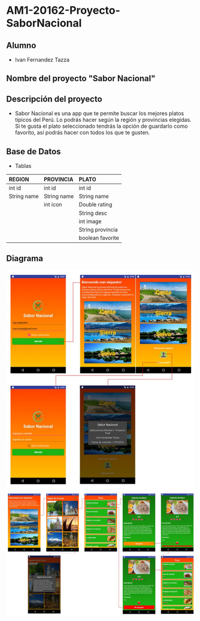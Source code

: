 # AM1-20162-Proyecto-SaborNacional

## Alumno
- Ivan Fernandez Tazza

## Nombre del proyecto "Sabor Nacional"

## Descripción del proyecto
- Sabor Nacional es una app que te permite buscar los mejores platos típicos del Perú. Lo podrás hacer según la región y provincias elegidas. Si te gusta el plato seleccionado tendrás la opción de guardarlo como favorito, así podrás hacer con todos los que te gusten. 

## Base de Datos
- Tablas

| REGION      | PROVINCIA   | PLATO            |
| :---------- | :---------- | :--------------- |
| int id      | int id      | int id           |
| String name | String name | String name      |
|             | int icon    | Double rating    |
|             |             | String desc      |
|             |             | int image        |
|             |             | String provincia |
|             |             | boolean favorite |

## Diagrama

<img src="https://github.com/isil-pe/AM1-20162-Proyecto-SaborNacional/blob/master/am1_diagrama1.jpg" />

<img src="https://github.com/isil-pe/AM1-20162-Proyecto-SaborNacional/blob/master/am1_diagrama2.jpg" />
